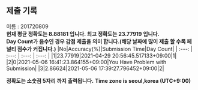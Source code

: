 


  
## 제출 기록  
이름 : 201720809  
**현재 평균 정확도는 8.88181 입니다. 최고 정확도는 23.77919 입니다.**  
**Day Count가 음수인 경우 감점 제출을 의미 합니다.(해당 날짜에 많이 제출 할 수록 페널티 점수가 커집니다.)**
|No|Accuracy(%)|Submission Time|Day Count|
| :---: | :---: | :---: | :---: |
|1|23.77919|2021-04-29 20:56:45.517133+09:00|1|
|2|0|2021-05-06 16:41:23.864155+09:00|You Have Problem with Submission|
|3|2.86624|2021-05-06 17:39:27.796452+09:00|2|


**정확도는 소숫점 5자리 까지 출력됩니다.**
**Time zone is seoul,korea (UTC+9:00)**
